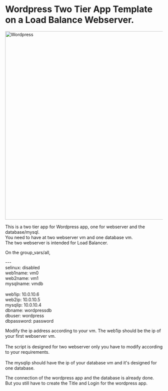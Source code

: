 # Wordpress Two Tier App Template on a Load Balance Webserver.

<img alt="Wordpress" src="https://raw.githubusercontent.com/tso-ansible/wordpress/master/wordpress.jpg" width="600px">


This is a two tier app for Wordpress app, one for webserver and the database/mysql.<br>
You need to have at two webserver vm and one database vm.<br>
The two webserver is intended for Load Balancer.<br>

On the group_vars/all,<br>

---<br>
selinux: disabled<br>
web1name: vm0<br>
web2name: vm1<br>
mysqlname: vmdb<br>      
web1ip: 10.0.10.6<br>
web2ip: 10.0.10.5<br>
mysqlip: 10.0.10.4<br>
dbname: wordpressdb<br>
dbuser: wordpress<br>
dbpassword: password<br>

Modify the ip address according to your vm.  The web1ip should be the ip of your first webserver vm.<br>  
The script is designed for two webserver only you have to modify according to your requirements.<br>  
The mysqlip should have the ip of your database vm and it's designed for one database.<br>

The connection of the wordpress app and the database is already done.<br>
But you still have to create the Title and Login for the wordpress app.<br>
